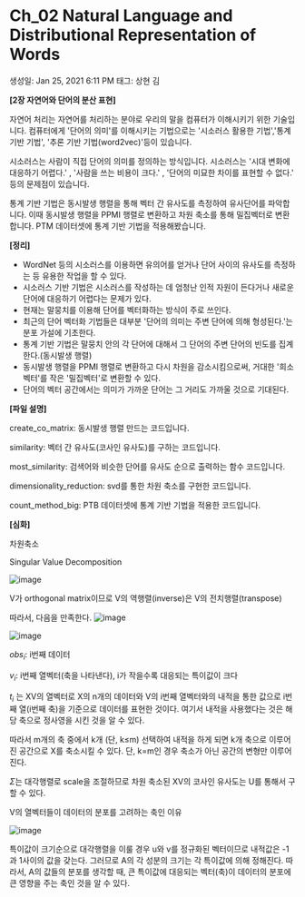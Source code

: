 # Ch_02 Natural Language and Distributional Representation of Words

생성일: Jan 25, 2021 6:11 PM
태그: 상현 김

**[2장 자연어와 단어의 분산 표현]**

자연어 처리는 자연어를 처리하는 분야로 우리의 말을 컴퓨터가 이해시키기 위한 기술입니다. 컴퓨터에게 '단어의 의미'를 이해시키는 기법으로는 '시소러스 활용한 기법','통계 기반 기법', '추론 기반 기법(word2vec)'등이 있습니다.

시소러스는 사람이 직접 단어의 의미를 정의하는 방식입니다. 시소러스는 '시대 변화에 대응하기 어렵다.' , '사람을 쓰는 비용이 크다.' , '단어의 미묘한 차이를 표현할 수 없다.' 등의 문제점이 있습니다.

통계 기반 기법은 동시발생 행렬을 통해 벡터 간 유사도를 측정하여 유사단어를 파악합니다. 이때 동시발생 행렬을 PPMI 행렬로 변환하고 차원 축소를 통해 밀집벡터로 변환합니다. PTM 데이터셋에 통계 기반 기법을 적용해봤습니다.

**[정리]**

- WordNet 등의 시소러스를 이용하면 유의어를 얻거나 단어 사이의 유사도를 측정하는 등 유용한 작업을 할 수 있다.
- 시소러스 기반 기법은 시소러스를 작성하는 데 엄청난 인적 자원이 든다거나 새로운 단어에 대응하기 어렵다는 문제가 있다.
- 현재는 말뭉치를 이용해 단어를 벡터화하는 방식이 주로 쓰인다.
- 최근의 단어 벡터화 기법들은 대부분 '단어의 의미는 주변 단어에 의해 형성된다.'는 분포 가설에 기초한다.
- 통계 기반 기법은 말뭉치 안의 각 단어에 대해서 그 단어의 주변 단어의 빈도를 집계한다.(동시발생 행렬)
- 동시발생 행렬을 PPMI 행렬로 변환하고 다시 차원을 감소시킴으로써, 거대한 '희소벡터'를 작은 '밀집벡터'로 변환할 수 있다.
- 단어의 벡터 공간에서는 의미가 가까운 단어는 그 거리도 가까울 것으로 기대된다.

**[파일 설명]**

create_co_matrix: 동시발생 행렬 만드는 코드입니다.

similarity: 벡터 간 유사도(코사인 유사도)를 구하는 코드입니다.

most_similarity: 검색어와 비슷한 단어를 유사도 순으로 출력하는 함수 코드입니다.

dimensionality_reduction: svd를 통한 차원 축소를 구현한 코드입니다.

count_method_big: PTB 데이터셋에 통계 기반 기법을 적용한 코드입니다.

**[심화]**

차원축소

Singular Value Decomposition

![image](https://user-images.githubusercontent.com/68596881/105756434-f6c50080-5f8f-11eb-9b57-1be884942172.png)

V가 orthogonal matrix이므로 V의 역행렬(inverse)은 V의 전치행렬(transpose)

따라서, 다음을 만족한다.
![image](https://user-images.githubusercontent.com/68596881/105756467-03495900-5f90-11eb-86c1-0e40c3962308.png)

![image](https://user-images.githubusercontent.com/68596881/105756547-1ceaa080-5f90-11eb-91a8-2911461adcb0.png)

$obs_i$: i번째 데이터

$v_i$: i번째 열벡터(축을 나타낸다), i가 작을수록 대응되는 특이값이 크다

$t_i$ 는 XV의 열벡터로 X의 n개의 데이터와 V의 i번째 열벡터와의 내적을 통한 값으로 i번째 열(i번째 축)을 기준으로 데이터를 표현한 것이다. 여기서 내적을 사용했다는 것은 해당 축으로 정사영을 시킨 것을 알 수 있다. 

따라서 m개의 축 중에서 k개 (단, k≤m) 선택하여 내적을 하게 되면 k개 축으로 이루어진 공간으로 X를 축소시킬 수 있다. 단, k=m인 경우 축소가 아닌 공간의 변형만 이루어진다.

$\Sigma$는 대각행렬로 scale을 조절하므로 차원 축소된 XV의 코사인 유사도는 U를 통해서 구할 수 있다.

V의 열벡터들이 데이터의 분포를 고려하는 축인 이유

![image](https://user-images.githubusercontent.com/68596881/105756610-2a078f80-5f90-11eb-8fdf-606b2e466801.png)

특이값이 크기순으로 대각행렬을 이룰 경우 u와 v를 정규화된 벡터이므로 내적값은 -1과 1사이의 값을 갖는다.  그러므로 A의 각 성분의 크기는 각 특이값에 의해 정해진다. 따라서, A의 값들의 분포를 생각할 때, 큰 특이값에 대응되는 벡터(축)이 데이터의 분포에 큰 영향을 주는 축인 것을 알 수 있다.
